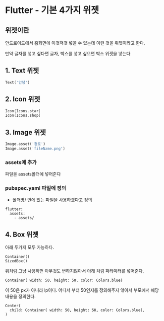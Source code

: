 # Flutter - 기본 4가지 위젯

## 위젯이란

안드로이드에서 홈화면에 이것저것 넣을 수 있는데 이런 것을 위젯이라고 한다.

만약 글자를 넣고 싶다면 글자, 박스를 넣고 싶으면 박스 위젯을 넣는다

## 1. Text 위젯

```Dart
Text('안녕')
```


## 2. Icon 위젯
 
```Dart
Icon(Icons.star)
Icon(Icons.shop)

```
## 3. Image 위젯
 
```Dart
Image.asset('경로')
Image.asset('fileName.png')
```
### assets에 추가
파일을 assets폴더에 넣어준다

### pubspec.yaml 파일에 정의
- 폴더명/ 안에 있는 파일을 사용하겠다고 정의
```
flutter:
  assets:
    - assets/
```

## 4. Box 위젯
아래 두가지 모두 가능하다.
```
Container()
SizedBox()
```
위처럼 그냥 사용하면 아무것도 변하지않아서 아래 처럼 파라미터를 넣어준다.
```
Container( width: 50, height: 50, color: Colors.blue)
```
이 50은 px가 아니라 lp이다. 
어디서 부터 50인지를 정의해주지 않아서 부모에서 해당 내용을 정의한다.

```
Center(
  child: Container( width: 50, height: 50, color: Colors.blue),
)
```

